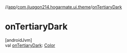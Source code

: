 //[app](../../index.md)/[com.jluqgon214.hogarmate.ui.theme](index.md)/[onTertiaryDark](on-tertiary-dark.md)

# onTertiaryDark

[androidJvm]\
val [onTertiaryDark](on-tertiary-dark.md): [Color](https://developer.android.com/reference/kotlin/androidx/compose/ui/graphics/Color.html)
